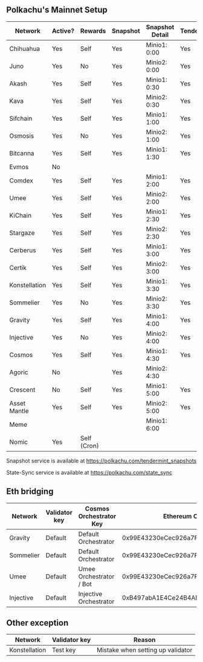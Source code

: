 ## Polkachu's Mainnet Setup

| Network       | Active? | Rewards     | Snapshot | Snapshot Detail | Tenderduty | RPC | State Sync | Backup Server | Restake | Name | Port |
| ------------- | ------- | ----------- | -------- | --------------- | ---------- | --- | ---------- | ------------- | ------- | ---- | ---- |
| Chihuahua     | Yes     | Self        | Yes      | Minio1: 0:00    | Yes        | Yes | Yes        | Yes           | Yes     | Yes  |      |
| Juno          | Yes     | No          | Yes      | Minio2: 0:00    | Yes        | Yes | Yes        | Yes           | Yes (x) | Yes  |      |
| Akash         | Yes     | Self        | Yes      | Minio1: 0:30    | Yes        | Yes | NOOOOOO!   | Yes           | Yes     | Yes  | 28   |
| Kava          | Yes     | Self        | Yes      | Minio2: 0:30    | Yes        | Yes | Yes        | Yes           | Yes     | Yes  |      |
| Sifchain      | Yes     | Self        | Yes      | Minio1: 1:00    | Yes        | Yes | Yes        | Yes           | Yes     | Yes  |      |
| Osmosis       | Yes     | No          | Yes      | Minio2: 1:00    | Yes        | Yes | Yes        | Yes           | Yes (x) | Yes  |      |
| Bitcanna      | Yes     | Self        | Yes      | Minio1: 1:30    | Yes        | Yes | Yes        | Yes           | Yes     | Yes  |      |
| Evmos         | No      |             |          |                 |            |     |            |               | Yes     |      |      |
| Comdex        | Yes     | Self        | Yes      | Minio1: 2:00    | Yes        | Yes | Yes        | Yes           | Yes     | Yes  | 31   |
| Umee          | Yes     | Self        | Yes      | Minio2: 2:00    | Yes        | Yes | Yes        | Yes           | Yes (x) | Yes  |      |
| KiChain       | Yes     | Self        | Yes      | Minio1: 2:30    | Yes        | Yes | Yes        | Yes           | Yes     | Yes  |      |
| Stargaze      | Yes     | Self        | Yes      | Minio2: 2:30    | Yes        | Yes | Yes        | Yes           | Yes (x) | Yes  |      |
| Cerberus      | Yes     | Self        | Yes      | Minio1: 3:00    | Yes        | Yes | Yes        | Yes           | Yes (x) | Yes  |      |
| Certik        | Yes     | Self        | Yes      | Minio2: 3:00    | Yes        | Yes | Yes        | Yes           |         | Yes  |      |
| Konstellation | Yes     | Self        | Yes      | Minio1: 3:30    | Yes        | Yes | Yes        | Yes           | Yes     | Yes  |      |
| Sommelier     | Yes     | No          | Yes      | Minio2: 3:30    | Yes        | Yes | Yes        | Yes           | Yes     | Yes  |      |
| Gravity       | Yes     | Self        | Yes      | Minio1: 4:00    | Yes        | Yes | Yes        | Yes           | Yes (x) | Yes  |      |
| Injective     | Yes     | No          | Yes      | Minio2: 4:00    | Yes        | Yes | Yes        | Yes           |         | No   |      |
| Cosmos        | Yes     | Self        | Yes      | Minio1: 4:30    | Yes        | Yes | Yes        | Yes           | Yes (x) | Yes  |      |
| Agoric        | No      |             | Yes      | Minio2: 4:30    |            |     |            |               |         | N/A  |      |
| Crescent      | No      | Self        | Yes      | Minio1: 5:00    | Yes        | Yes | Yes        | Yes           |         | Yes  |      |
| Asset Mantle  | Yes     | Self        | Yes      | Minio2: 5:00    | Yes        | Yes | Yes        | Yes           | Yes (x) | Yes  | 46   |
| Meme          |         |             |          | Minio1: 6:00    |            |     |            | Yes           |         | N/A  | 47   |
| Nomic         | Yes     | Self (Cron) |          |                 |            |     |            |               |         | N/A  |      |

Snapshot service is available at https://polkachu.com/tendermint_snapshots

State-Sync service is available at https://polkachu.com/state_sync

## Eth bridging

| Network   | Validator key | Cosmos Orchestrator Key | Ethereum Orchestrator Key                  |
| --------- | ------------- | ----------------------- | ------------------------------------------ |
| Gravity   | Default       | Default Orchestrator    | 0x99E43230eCec926a7FFc2E4CD22153494D5a84a3 |
| Sommelier | Default       | Default Orchestrator    | 0x99E43230eCec926a7FFc2E4CD22153494D5a84a3 |
| Umee      | Default       | Umee Orchestrator / Bot | 0x99E43230eCec926a7FFc2E4CD22153494D5a84a3 |
| Injective | Default       | Injective Orchestrator  | 0xB497abA1E4Ce24B4ADc2E16Ded30387042B881B7 |

## Other exception

| Network       | Validator key | Reason                            |
| ------------- | ------------- | --------------------------------- |
| Konstellation | Test key      | Mistake when setting up validator |
